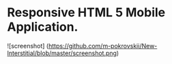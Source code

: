 # Responsive HTML 5 Mobile Application.
![screenshot] (https://github.com/m-pokrovskii/New-Interstitial/blob/master/screenshot.png)